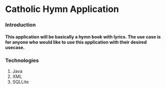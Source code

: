# Catholic Hymn Application
### Introduction
#### This application will be basically a hymn book with lyrics. The use case is for anyone who would like to use this application with their desired usecase.

### Technologies
1. Java
2. XML
3. SQLLite
